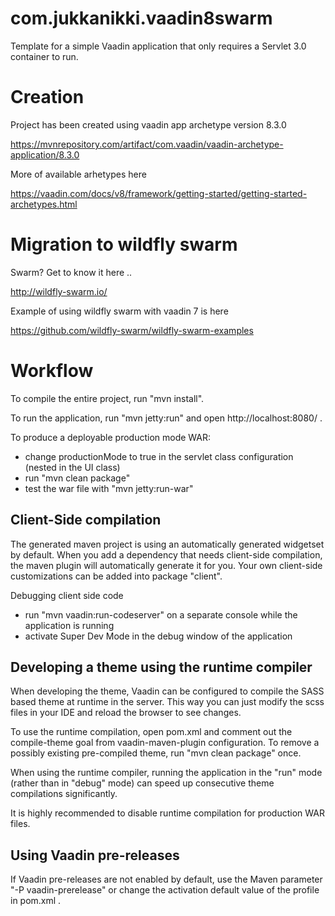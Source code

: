 com.jukkanikki.vaadin8swarm
==============

Template for a simple Vaadin application that only requires a Servlet 3.0 container to run.

Creation
========

Project has been created using vaadin app archetype version 8.3.0

https://mvnrepository.com/artifact/com.vaadin/vaadin-archetype-application/8.3.0

More of available arhetypes here

https://vaadin.com/docs/v8/framework/getting-started/getting-started-archetypes.html

Migration to wildfly swarm
========

Swarm? Get to know it here ..

http://wildfly-swarm.io/

Example of using wildfly swarm with vaadin 7 is here

https://github.com/wildfly-swarm/wildfly-swarm-examples



Workflow
========

To compile the entire project, run "mvn install".

To run the application, run "mvn jetty:run" and open http://localhost:8080/ .

To produce a deployable production mode WAR:
- change productionMode to true in the servlet class configuration (nested in the UI class)
- run "mvn clean package"
- test the war file with "mvn jetty:run-war"

Client-Side compilation
-------------------------

The generated maven project is using an automatically generated widgetset by default. 
When you add a dependency that needs client-side compilation, the maven plugin will 
automatically generate it for you. Your own client-side customizations can be added into
package "client".

Debugging client side code
  - run "mvn vaadin:run-codeserver" on a separate console while the application is running
  - activate Super Dev Mode in the debug window of the application

Developing a theme using the runtime compiler
-------------------------

When developing the theme, Vaadin can be configured to compile the SASS based
theme at runtime in the server. This way you can just modify the scss files in
your IDE and reload the browser to see changes.

To use the runtime compilation, open pom.xml and comment out the compile-theme 
goal from vaadin-maven-plugin configuration. To remove a possibly existing 
pre-compiled theme, run "mvn clean package" once.

When using the runtime compiler, running the application in the "run" mode 
(rather than in "debug" mode) can speed up consecutive theme compilations
significantly.

It is highly recommended to disable runtime compilation for production WAR files.

Using Vaadin pre-releases
-------------------------

If Vaadin pre-releases are not enabled by default, use the Maven parameter
"-P vaadin-prerelease" or change the activation default value of the profile in pom.xml .
